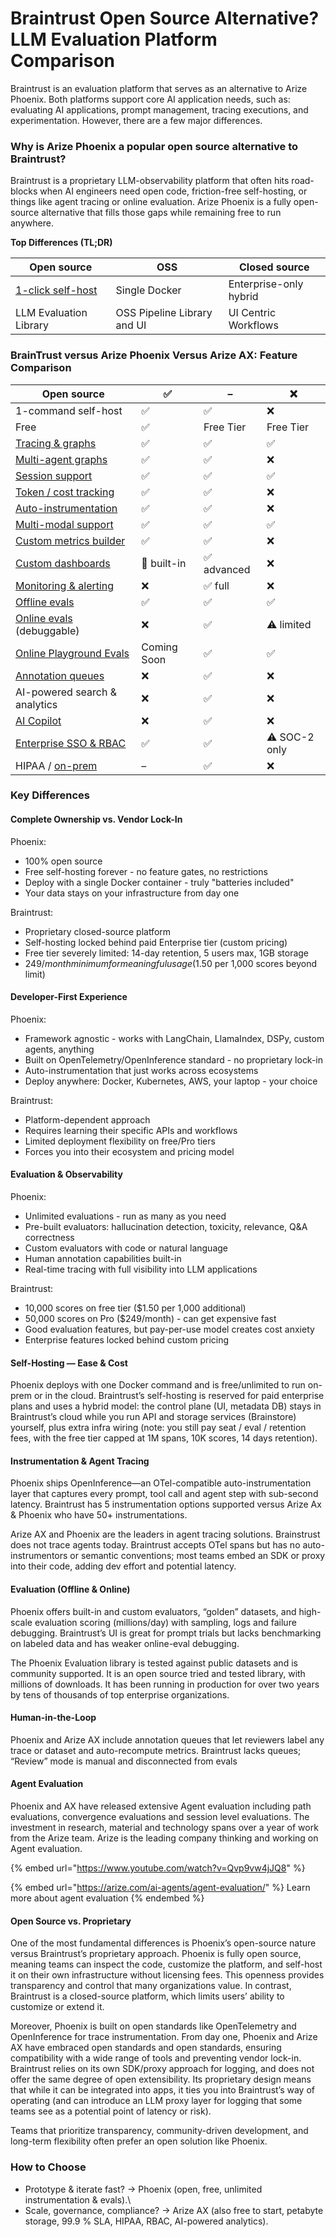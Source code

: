 # Braintrust Open Source Alternative? LLM Evaluation Platform Comparison

Braintrust is an evaluation platform that serves as an alternative to Arize Phoenix. Both platforms support core AI application needs, such as: evaluating AI applications, prompt management, tracing executions, and experimentation. However, there are a few major differences.

### Why is Arize Phoenix a popular open source alternative to Braintrust?

Braintrust is a proprietary LLM-observability platform that often hits road-blocks when AI engineers need open code, friction-free self-hosting, or things like agent tracing or online evaluation. Arize Phoenix is a fully open-source alternative that fills those gaps while remaining free to run anywhere.

**Top Differences (TL;DR)**

| Open source                                                      | OSS                         | Closed source          |
| ---------------------------------------------------------------- | --------------------------- | ---------------------- |
| [1-click self-host](https://arize.com/docs/phoenix/self-hosting) | Single Docker               | Enterprise-only hybrid |
| LLM Evaluation Library                                           | OSS Pipeline Library and UI | UI Centric Workflows   |

### BrainTrust versus Arize Phoenix Versus Arize AX: Feature Comparison

| Open source                                                                                                 | ✅           | –          | ❌             |
| ----------------------------------------------------------------------------------------------------------- | ----------- | ---------- | ------------- |
| 1-command self-host                                                                                         | ✅           | ✅          | ❌             |
| Free                                                                                                        | ✅           | Free Tier  | Free Tier     |
| [Tracing & graphs](https://arize.com/docs/phoenix/tracing/llm-traces)                                       | ✅           | ✅          | ✅             |
| [Multi-agent graphs](https://arize.com/docs/phoenix/integrations)                                           | ✅           | ✅          | ❌             |
| [Session support](https://arize.com/docs/phoenix/tracing/features-tracing/sessions)                         | ✅           | ✅          | ✅             |
| [Token / cost tracking](https://arize.com/docs/ax/observe/dashboards/token-counting)                        | ✅           | ✅          | ❌             |
| [Auto-instrumentation](https://arize.com/docs/phoenix/tracing/llm-traces-1)                                 | ✅           | ✅          | ❌             |
| [Multi-modal support](https://arize.com/docs/phoenix/tracing/how-to-tracing/advanced/multimodal-tracing)    | ✅           | ✅          | ✅             |
| [Custom metrics builder](https://arize.com/docs/ax/observe/custom-metrics-api)                              | ✅           | ✅          | ❌             |
| [Custom dashboards](https://arize.com/docs/ax/observe/dashboards)                                           | 🔸 built-in | ✅ advanced | ❌             |
| [Monitoring & alerting](https://arize.com/docs/ax/observe/production-monitoring)                            | ❌           | ✅ full     | ❌             |
| [Offline evals](https://arize.com/docs/ax/evaluate/experiment-evals)                                        | ✅           | ✅          | ✅             |
| [Online evals](https://arize.com/docs/ax/evaluate/online-evals) (debuggable)                                | ❌           | ✅          | ⚠️ limited    |
| [Online Playground Evals](https://arize.com/docs/ax/evaluate/online-evals/test-llm-evaluator-in-playground) | Coming Soon | ✅          | ✅             |
| [Annotation queues](https://arize.com/docs/ax/evaluate/human-annotations/annotation-queues)                 | ❌           | ✅          | ❌             |
| AI-powered search & analytics                                                                               | ❌           | ✅          | ❌             |
| [AI Copilot](https://arize.com/docs/ax/arize-copilot)                                                       | ❌           | ✅          | ❌             |
| [Enterprise SSO & RBAC](https://arize.com/trust-center/)                                                    | ✅           | ✅          | ⚠️ SOC-2 only |
| HIPAA / [on-prem](https://arize.com/docs/ax/selfhosting/info/on-premise-overview)                           | –           | ✅          | ❌             |

### Key Differences

#### Complete Ownership vs. Vendor Lock-In

Phoenix:

* 100% open source
* Free self-hosting forever - no feature gates, no restrictions
* Deploy with a single Docker container - truly "batteries included"
* Your data stays on your infrastructure from day one

Braintrust:

* Proprietary closed-source platform
* Self-hosting locked behind paid Enterprise tier (custom pricing)
* Free tier severely limited: 14-day retention, 5 users max, 1GB storage
* $249/month minimum for meaningful usage ($1.50 per 1,000 scores beyond limit)

#### Developer-First Experience

Phoenix:

* Framework agnostic - works with LangChain, LlamaIndex, DSPy, custom agents, anything
* Built on OpenTelemetry/OpenInference standard - no proprietary lock-in
* Auto-instrumentation that just works across ecosystems
* Deploy anywhere: Docker, Kubernetes, AWS, your laptop - your choice

Braintrust:

* Platform-dependent approach
* Requires learning their specific APIs and workflows
* Limited deployment flexibility on free/Pro tiers
* Forces you into their ecosystem and pricing model

#### Evaluation & Observability

Phoenix:

* Unlimited evaluations - run as many as you need
* Pre-built evaluators: hallucination detection, toxicity, relevance, Q\&A correctness
* Custom evaluators with code or natural language
* Human annotation capabilities built-in
* Real-time tracing with full visibility into LLM applications

Braintrust:

* 10,000 scores on free tier ($1.50 per 1,000 additional)
* 50,000 scores on Pro ($249/month) - can get expensive fast
* Good evaluation features, but pay-per-use model creates cost anxiety
* Enterprise features locked behind custom pricing

#### Self-Hosting — Ease & Cost

Phoenix deploys with one Docker command and is free/unlimited to run on-prem or in the cloud. Braintrust’s self-hosting is reserved for paid enterprise plans and uses a hybrid model: the control plane (UI, metadata DB) stays in Braintrust’s cloud while you run API and storage services (Brainstore) yourself, plus extra infra wiring (note: you still pay seat / eval / retention fees, with the free tier capped at 1M spans, 10K scores, 14 days retention).

#### Instrumentation & Agent Tracing

Phoenix ships OpenInference—an OTel-compatible auto-instrumentation layer that captures every prompt, tool call and agent step with sub-second latency. Braintrust has 5 instrumentation options supported versus Arize Ax & Phoenix who have 50+ instrumentations.

Arize AX and Phoenix are the leaders in agent tracing solutions. Brainstrust does not trace agents today. Braintrust accepts OTel spans but has no auto-instrumentors or semantic conventions; most teams embed an SDK or proxy into their code, adding dev effort and potential latency.

#### Evaluation (Offline & Online)

Phoenix offers built-in and custom evaluators, “golden” datasets, and high-scale evaluation scoring (millions/day) with sampling, logs and failure debugging. Braintrust’s UI is great for prompt trials but lacks benchmarking on labeled data and has weaker online-eval debugging.

The Phoenix Evaluation library is tested against public datasets and is community supported. It is an open source tried and tested library, with millions of downloads. It has been running in production for over two years by tens of thousands of top enterprise organizations.

#### Human-in-the-Loop

Phoenix and Arize AX include annotation queues that let reviewers label any trace or dataset and auto-recompute metrics. Braintrust lacks queues; “Review” mode is manual and disconnected from evals

#### Agent Evaluation

Phoenix and AX have released extensive Agent evaluation including path evaluations, convergence evaluations and session level evaluations. The investment in research, material and technology spans over a year of work from the Arize team. Arize is the leading company thinking and working on Agent evaluation.

{% embed url="https://www.youtube.com/watch?v=Qvp9vw4jJQ8" %}

{% embed url="https://arize.com/ai-agents/agent-evaluation/" %}
Learn more about agent evaluation
{% endembed %}

#### Open Source vs. Proprietary

One of the most fundamental differences is Phoenix’s open-source nature versus Braintrust’s proprietary approach. Phoenix is fully open source, meaning teams can inspect the code, customize the platform, and self-host it on their own infrastructure without licensing fees. This openness provides transparency and control that many organizations value. In contrast, Braintrust is a closed-source platform, which limits users’ ability to customize or extend it.

Moreover, Phoenix is built on open standards like OpenTelemetry and OpenInference for trace instrumentation. From day one, Phoenix and Arize AX have embraced open standards and open standards, ensuring compatibility with a wide range of tools and preventing vendor lock-in. Braintrust relies on its own SDK/proxy approach for logging, and does not offer the same degree of open extensibility. Its proprietary design means that while it can be integrated into apps, it ties you into Braintrust’s way of operating (and can introduce an LLM proxy layer for logging that some teams see as a potential point of latency or risk).

Teams that prioritize transparency, community-driven development, and long-term flexibility often prefer an open solution like Phoenix.

### How to Choose

* Prototype & iterate fast? → Phoenix (open, free, unlimited instrumentation & evals).\\
* Scale, governance, compliance? → Arize AX (also free to start, petabyte storage, 99.9 % SLA, HIPAA, RBAC, AI-powered analytics).
